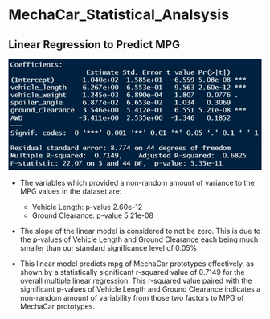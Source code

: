 # MechaCar_Statistical_Analsysis

## Linear Regression to Predict MPG

![Summary of Linear Regression](https://github.com/JorMerr/MechaCar_Statistical_Analsysis/blob/main/img/LinearRegressionSummary.JPG)

- The variables which provided a non-random amount of variance to the MPG values in the dataset are:
  - Vehicle Length: p-value 2.60e-12
  - Ground Clearance: p-value 5.21e-08

- The slope of the linear model is considered to not be zero. This is due to the p-values of Vehicle Length and Ground Clearance each being much smaller than our standard significance level of 0.05%

- This linear model predicts mpg of MechaCar prototypes effectively, as shown by a statistically significant r-squared value of 0.7149 for the overall multiple linear regression. This r-squared value paired with the significant p-values of Vehicle Length and Ground Clearance indicates a non-random amount of variability from those two factors to MPG of MechaCar prototypes.
